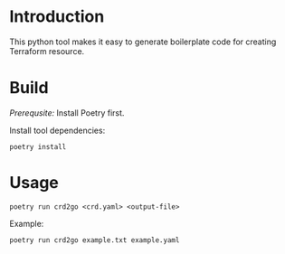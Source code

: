 # Introduction

This python tool makes it easy to generate boilerplate code for creating Terraform resource.

# Build

*Prerequsite:* Install Poetry first.

Install tool dependencies:

```shell
poetry install
```

# Usage

```
poetry run crd2go <crd.yaml> <output-file>
```

Example:

```
poetry run crd2go example.txt example.yaml
```
